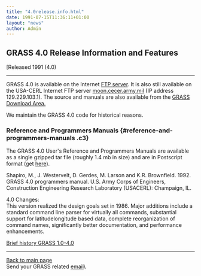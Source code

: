 ```yaml
---
title: "4.0release.info.html"
date: 1991-07-15T11:36:11+01:00
layout: "news"
author: Admin
---
```



GRASS 4.0 Release Information and Features
------------------------------------------

[Released 1991 (4.0)

------------------------------------------------------------------------

GRASS 4.0 is available on the Internet [FTP server](../grass40/). It is
also still available on the USA-CERL Internet FTP server
[moon.cecer.army.mil](ftp://129.229.103.1/pub/grass/grass4.0) (IP
address 129.229.103.1). The source and manuals are also available from
the [GRASS Download Area.](../download.html)

We maintain the GRASS 4.0 code for historical reasons.

### Reference and Programmers Manuals {#reference-and-programmers-manuals .c3}

The GRASS 4.0 User's Reference and Programmers Manuals are available
as a single gzipped tar file (roughly 1.4 mb in size) and are in
Postscript format (get
[here](ftp://129.229.103.1/pub/grass/grass4.0)).

Shapiro, M., J. Westervelt, D. Gerdes, M. Larson and K.R. Brownfield.
1992. GRASS 4.0 programmers manual. U.S. Army Corps of Engineers,
Construction Engineering Research Laboratory (USACERL): Champaign,
IL.

4.0 Changes:\
This version realized the design goals set in 1986. Major additions
include a standard command line parser for virtually all commands,
substantial support for latitudelongitude based data, complete
reorganization of command names, significantly better documentation, and
performance enhancements.

[Brief history GRASS 1.0-4.0](../grass1to4history.html)

------------------------------------------------------------------------

[Back to main page](../index.html)\
Send your GRASS related [email](mailto:grass-web(at)lists.osgeo.org)\


